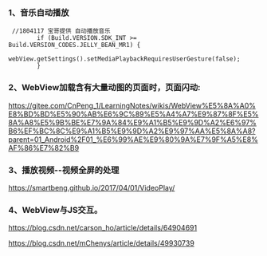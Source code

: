 ### 1、音乐自动播放
```
 //1804117 宝哥提供 自动播放音乐
        if (Build.VERSION.SDK_INT >= Build.VERSION_CODES.JELLY_BEAN_MR1) {
            webView.getSettings().setMediaPlaybackRequiresUserGesture(false);
        }
```



### 2、WebView加载含有大量动图的页面时，页面闪动:
https://gitee.com/CnPeng_1/LearningNotes/wikis/WebView%E5%8A%A0%E8%BD%BD%E5%90%AB%E6%9C%89%E5%A4%A7%E9%87%8F%E5%8A%A8%E5%9B%BE%E7%9A%84%E9%A1%B5%E9%9D%A2%E6%97%B6%EF%BC%8C%E9%A1%B5%E9%9D%A2%E9%97%AA%E5%8A%A8?parent=01_Android%2F01_%E6%99%AE%E9%80%9A%E7%9F%A5%E8%AF%86%E7%82%B9






### 3、播放视频--视频全屏的处理
https://smartbeng.github.io/2017/04/01/VideoPlay/


### 4、WebView与JS交互。
https://blog.csdn.net/carson_ho/article/details/64904691   

https://blog.csdn.net/mChenys/article/details/49930739